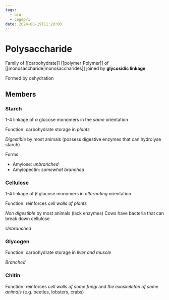 ```yaml
---
tags:
  - bio
  - cegep/1
date: 2024-08-19T11:20:00
---
```


# Polysaccharide

Family of [[carbohydrate]]
[[polymer|Polymer]] of [[monosaccharide|monosaccharides]] joined by **glycosidic linkage**

Formed by dehydration

## Members

### Starch

1-4 linkage of *$\alpha$* glucose monomers in the *same* orientation

Function: carbohydrate storage in *plants*

*Digestible* by most animals (possess digestive enzymes that can hydrolyse starch)

Forms:

- Amylose: *unbranched*
- Amylopectin: *somewhat branched*

### Cellulose

1-4 linkage of *$\beta$* glucose monomers in *alternating* orientation

Function: reinforces *cell walls of plants*

*Non digestible* by most animals (lack enzymes)
Cows have bacteria that can break down cellulose

*Unbranched*

### Glycogen

Function: carbohydrate storage in *liver and muscle*

*Branched*

### Chitin

Function: reinforces *cell walls of some fungi* and *the exoskeleton of some animals* (e.g. beetles, lobsters, crabs)